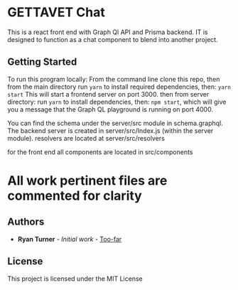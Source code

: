 # GETTAVET Chat

This is a react front end with Graph Ql API and Prisma backend. IT is designed to function as a chat component to blend into another project. 
## Getting Started

To run this program locally: 
From the command line clone this repo, then from the main directory run
```yarn``` to install required dependencies, then:
```yarn start```
This will start a frontend server on port 3000. 
then from server directory:
run ```yarn``` to install dependencies, then: 
```npm start```, which will give you a message that the Graph QL playground is running on port 4000.

You can find the schema under the server/src module in schema.graphql. 
The backend server is created in server/src/Index.js (within the server module).
resolvers are located at server/src/resolvers

for the front end all components are located in src/components

# All work pertinent files are commented for clarity

## Authors

* **Ryan Turner** - *Initial work* - [Too-far](https://github.com/too-far)

## License

This project is licensed under the MIT License 

